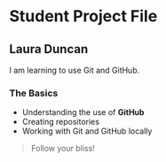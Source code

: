 # Student Project File

## Laura Duncan
I am learning to use Git and GitHub.

### The Basics
- Understanding the use of **GitHub**
- Creating repositories
- Working with Git and GitHub locally

> Follow your bliss!

